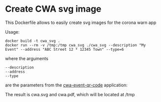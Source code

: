﻿<meta http-equiv='Content-Type' content='text/html; charset=utf-8' />
<!-- markdownlint-disable MD003 MD033 MD034 -->

Create CWA svg image
=======

This Dockerfile allows to easily create svg images for the corona warn
app

Usage: 
```
docker build -t cwa_svg .
docker run --rm -v /tmp:/tmp cwa_svg ./cwa_svg --description "My Event" --address "ABC Street 12 * 12345 Town" --type=6
```

where the arguments 
```
--description
--address
--type
```

are the parameters from the [cwa-event-qr-code](https://github.com/corona-warn-app/cwa-event-qr-code) application:



The result is cwa.svg and cwa.pdf, which will be located at /tmp
<!-- vim: spell spelllang=en_gb bomb

-->

